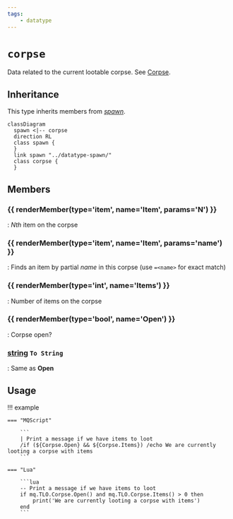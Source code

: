 ```yaml
---
tags:
    - datatype
---
```

# `corpse`

<!--dt-desc-start-->
Data related to the current lootable corpse. See [Corpse](../top-level-objects/tlo-corpse.md).
<!--dt-desc-end-->
## Inheritance

This type inherits members from [_spawn_](datatype-spawn.md).

```mermaid
classDiagram
  spawn <|-- corpse
  direction RL
  class spawn {
  }
  link spawn "../datatype-spawn/"
  class corpse {
  }
```

## Members
<!--dt-members-start-->
### {{ renderMember(type='item', name='Item', params='N') }}

:   _Nth_ item on the corpse

### {{ renderMember(type='item', name='Item', params='name') }}

:   Finds an item by partial _name_ in this corpse (use `=<name>` for exact match)

### {{ renderMember(type='int', name='Items') }}

:   Number of items on the corpse

### {{ renderMember(type='bool', name='Open') }}

:   Corpse open?

### [string][string] `To String`

:   Same as **Open**
<!--dt-members-end-->

## Usage

!!! example

    === "MQScript"

        ```
        | Print a message if we have items to loot
        /if (${Corpse.Open} && ${Corpse.Items}) /echo We are currently looting a corpse with items
        ```

    === "Lua"

        ```lua
        -- Print a message if we have items to loot
        if mq.TLO.Corpse.Open() and mq.TLO.Corpse.Items() > 0 then
            print('We are currently looting a corpse with items')
        end
        ```
<!--dt-linkrefs-start-->
[bool]: datatype-bool.md
[int]: datatype-int.md
[item]: datatype-item.md
[string]: datatype-string.md
<!--dt-linkrefs-end-->
